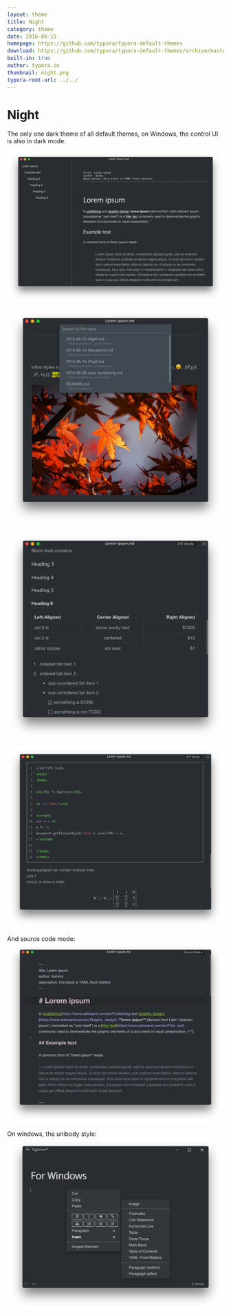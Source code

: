 ```yaml
---
layout: theme
title: Night
category: theme
date: 2016-06-15
homepage: https://github.com/typora/typora-default-themes
download: https://github.com/typora/typora-default-themes/archive/master.zip
built-in: true
author: typora.io
thumbnail: night.png
typora-root-url: ../../
---
```


# Night

The only one dark theme of all default themes, on Windows, the control UI is also in dark mode.

 ![1](/media/theme/night/1.png)

 ![2](/media/theme/night/2.png)

 ![3](/media/theme/night/3.png)

 ![4](/media/theme/night/4.png)

And source code mode: ![5](/media/theme/night/5.png)

 On windows, the unibody style:![6](/media/theme/night/6.png)